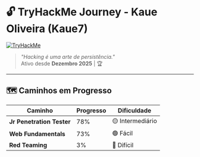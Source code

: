 # 🔓 TryHackMe Journey - Kaue Oliveira (Kaue7)

[![TryHackMe](https://img.shields.io/badge/TryHackMe-Profile-212C42?style=for-the-badge&logo=tryhackme&logoColor=white)](https://tryhackme.com/p/Kaue7)

> *"Hacking é uma arte de persistência."*  
> Ativo desde **Dezembro 2025** | 🏆 

---

## 🗺️ Caminhos em Progresso

| Caminho                  | Progresso | Dificuldade  |
|--------------------------|-----------|-------------|
| **Jr Penetration Tester** | 78%       | 🟡 Intermediário |
| **Web Fundamentals**      | 73%       | 🟢 Fácil      |
| **Red Teaming**           | 3%        | 🔴 Difícil    
